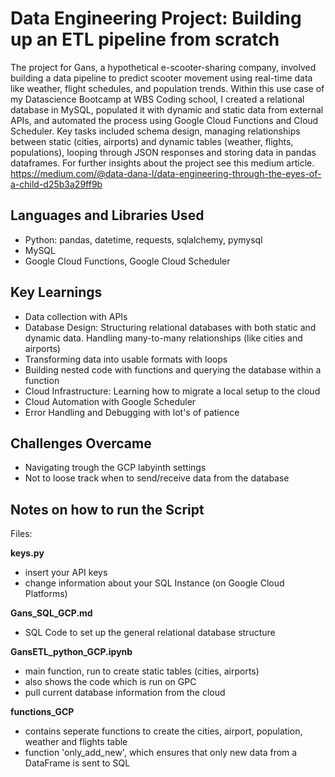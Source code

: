 # Data Engineering Project: Building up an ETL pipeline from scratch
The project for Gans, a hypothetical e-scooter-sharing company, involved building a data pipeline to predict scooter movement using real-time data like weather, flight schedules, and population trends. Within this use case of my Datascience Bootcamp at WBS Coding school, I created a relational database in MySQL, populated it with dynamic and static data from external APIs, and automated the process using Google Cloud Functions and Cloud Scheduler. Key tasks included schema design, managing relationships between static (cities, airports) and dynamic tables (weather, flights, populations), looping through JSON responses and storing data in pandas dataframes.
For further insights about the project see this medium article.
https://medium.com/@data-dana-l/data-engineering-through-the-eyes-of-a-child-d25b3a29ff9b

## Languages and Libraries Used
* Python: pandas, datetime, requests, sqlalchemy, pymysql
* MySQL
* Google Cloud Functions, Google Cloud Scheduler
  
## Key Learnings
* Data collection with APIs
* Database Design: Structuring relational databases with both static and dynamic data. Handling many-to-many relationships (like cities and airports) 
* Transforming data into usable formats with loops
* Building nested code with functions and querying the database within a function
* Cloud Infrastructure: Learning how to migrate a local setup to the cloud
* Cloud Automation with Google Scheduler
* Error Handling and Debugging with lot's of patience

## Challenges Overcame
* Navigating trough the GCP labyinth settings
* Not to loose track when to send/receive data from the database  

## Notes on how to run the Script
Files:

**keys.py**
- insert your API keys
- change information about your SQL Instance (on Google Cloud Platforms)

**Gans_SQL_GCP.md**
- SQL Code to set up the general relational database structure

**GansETL_python_GCP.ipynb**
- main function, run to create static tables (cities, airports)
- also shows the code which is run on GPC
- pull current database information from the cloud

**functions_GCP**
- contains seperate functions to create the cities, airport, population, weather and flights table
- function 'only_add_new', which ensures that only new data from a DataFrame is sent to SQL

